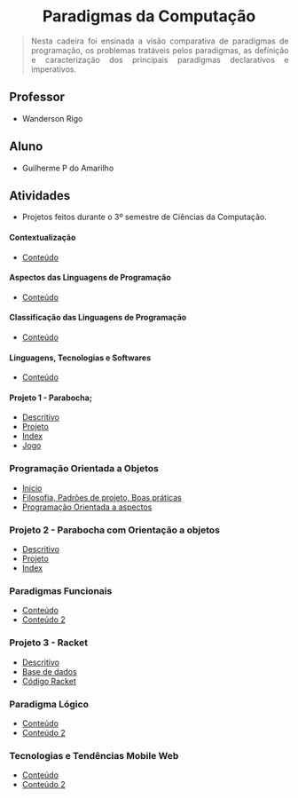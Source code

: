 # <h1 align="center"> Paradigmas da Computação </h1>

> <p align="justify"> Nesta cadeira foi ensinada a visão comparativa de paradigmas de programação, os problemas tratáveis pelos paradigmas, as definição e caracterização dos principais paradigmas declarativos e imperativos. </p>

## Professor 
- Wanderson Rigo

## Aluno 
- Guilherme P do Amarilho

## Atividades
- Projetos feitos durante o 3º semestre de Ciências da Computação.

#### Contextualização
- [Conteúdo](https://github.com/GuilhermeAmarilho/ParadigmasDaComputacao/blob/master/Aula02-Hist%C3%B3ricoeMotiva%C3%A7%C3%A3o/Paradigmas_-_Aula_02.pdf)

#### Aspectos das Linguagens de Programação
- [Conteúdo](https://github.com/GuilhermeAmarilho/ParadigmasDaComputacao/blob/master/Aula03-LinguagensdePrograma%C3%A7%C3%A3o%20-%20Copia/Paradigmas_-_Aula_03.pdf)

#### Classificação das Linguagens de Programação
- [Conteúdo](https://github.com/GuilhermeAmarilho/ParadigmasDaComputacao/blob/master/Aula04-Classifica%C3%A7%C3%A3odasLPsemGera%C3%A7%C3%B5es/Paradigmas_-_Aula_04.pdf)

#### Linguagens, Tecnologias e Softwares
- [Conteúdo](https://github.com/GuilhermeAmarilho/ParadigmasDaComputacao/blob/master/Aula05-LinguagensTecnologiasSoftwares/Paradigmas_-_Aula_05.pdf)

#### Projeto 1 - Parabocha;
- [Descritivo](https://github.com/GuilhermeAmarilho/ParadigmasDaComputacao/blob/master/Aula06-Projeto1/Descritivo.pdf)
- [Projeto](https://github.com/GuilhermeAmarilho/ParadigmasDaComputacao/blob/master/Aula06-Projeto1)
- [Index](https://guilhermeamarilho.github.io/ParadigmasDaComputacao/Aula06-Projeto1/)
- [Jogo](https://guilhermeamarilho.github.io/ParadigmasDaComputacao/Aula06-Projeto1/jogo.html)

### Programação Orientada a Objetos
- [Inicio](https://github.com/GuilhermeAmarilho/ParadigmasDaComputacao/blob/master/Aula07-POO/Paradigmas_-_Aula_07.pdf)
- [Filosofia, Padrões de projeto, Boas práticas](https://github.com/GuilhermeAmarilho/ParadigmasDaComputacao/blob/master/Aula07-POO/Paradigmas_-_Aula_08.pdf)
- [Programação Orientada a aspectos](https://github.com/GuilhermeAmarilho/ParadigmasDaComputacao/blob/master/Aula07-POO/Paradigmas_-_Aula_09.pdf)

### Projeto 2 - Parabocha com Orientação a objetos
- [Descritivo](https://github.com/GuilhermeAmarilho/ParadigmasDaComputacao/blob/master/Aula07-POO/Paradigmas_-_Aula_10.pdf)
- [Projeto](https://github.com/GuilhermeAmarilho/ParadigmasDaComputacao/tree/master/Aula08-Projeto2)
- [Index](https://guilhermeamarilho.github.io/ParadigmasDaComputacao/Aula08-Projeto2)

### Paradigmas Funcionais
- [Conteúdo](https://github.com/GuilhermeAmarilho/ParadigmasDaComputacao/blob/master/Aula09-Paradigma%20Funcional/Paradigmas_-_Aula_13.pdf)
- [Conteúdo 2](https://github.com/GuilhermeAmarilho/ParadigmasDaComputacao/blob/master/Aula10-Paradigmas%20Funcionais/Paradigmas_-_Aula_14.pdf)

### Projeto 3 - Racket
- [Descritivo](https://github.com/GuilhermeAmarilho/ParadigmasDaComputacao/blob/master/Aula11-%20Projeto3/Paradigmas_-_Aula_15.pdf)
- [Base de dados](https://github.com/GuilhermeAmarilho/ParadigmasDaComputacao/blob/master/Aula11-%20Projeto3/Projeto3/banco.sql)
- [Código Racket](https://github.com/GuilhermeAmarilho/ParadigmasDaComputacao/blob/master/Aula11-%20Projeto3/Projeto3/Projeto3.rkt)

### Paradigma Lógico
- [Conteúdo](https://github.com/GuilhermeAmarilho/ParadigmasDaComputacao/blob/master/Aula12-Paradigma%20L%C3%B3gico/Paradigmas_-_Aula_16.pdf)
- [Conteúdo 2](https://github.com/GuilhermeAmarilho/ParadigmasDaComputacao/blob/master/Aula12-Paradigma%20L%C3%B3gico/Paradigmas_-_Aula_17.pdf)

### Tecnologias e Tendências Mobile Web
- [Conteúdo](https://github.com/GuilhermeAmarilho/ParadigmasDaComputacao/blob/master/Aula13-Tecnologias%20e%20Tend%C3%AAncias%20Mobile%20Web/Paradigmas_-_Aula_18.pdf)
- [Conteúdo 2](https://github.com/GuilhermeAmarilho/ParadigmasDaComputacao/blob/master/Aula13-Tecnologias%20e%20Tend%C3%AAncias%20Mobile%20Web/Paradigmas_-_Aula_19.pdf)